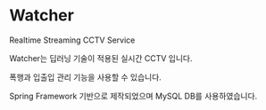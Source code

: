 # Watcher
Realtime Streaming CCTV Service

Watcher는 딥러닝 기술이 적용된 실시간 CCTV 입니다.

폭행과 입출입 관리 기능을 사용할 수 있습니다.

Spring Framework 기반으로 제작되었으며 MySQL DB를 사용하였습니다.

 
 
